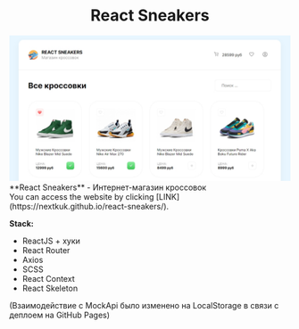 <h1 align="center">React Sneakers</h1>
<img src="./assets/preview.jpg">
**React Sneakers** - Интернет-магазин кроссовок
<br/>
You can access the website by clicking [LINK](https://nextkuk.github.io/react-sneakers/).<br/>

**Stack:**

- ReactJS + хуки
- React Router
- Axios
- SCSS
- React Context
- React Skeleton

(Взаимодействие с MockApi было изменено на LocalStorage в связи с деплоем на GitHub Pages)
